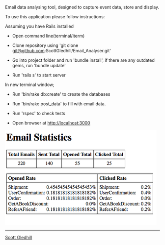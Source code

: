 


Email data analysing tool, designed to capture event data, store and display.

To use this application please follow instructions:

Assuming you have Rails installed

- Open command line(terminal/iterm)

- Clone repository using 'git clone git@github.com:ScottGledhill/Email_Analyser.git'

- Go into project folder and run 'bundle install', if there are any outdated gems, run 'bundle update'

- Run 'rails s' to start server

In new terminal window;

- Run 'bin/rake db:create' to create the databases

- Run 'bin/rake post_data' to fill with email data.

- Run 'rspec' to check tests

- Open browser at [http://localhost:3000](http://localhost:3000)

![Screenshot](https://github.com/ScottGledhill/Email_Analyser/blob/master/app/assets/images/screenshots/page.jpg?raw=true)

-------------
[Scott Gledhill](https://github.com/ScottGledhill)
